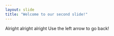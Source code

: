 ```yaml
---
layout: slide
title: "Welcome to our second slide!"
---
```

Alright alright alright
Use the left arrow to go back!
